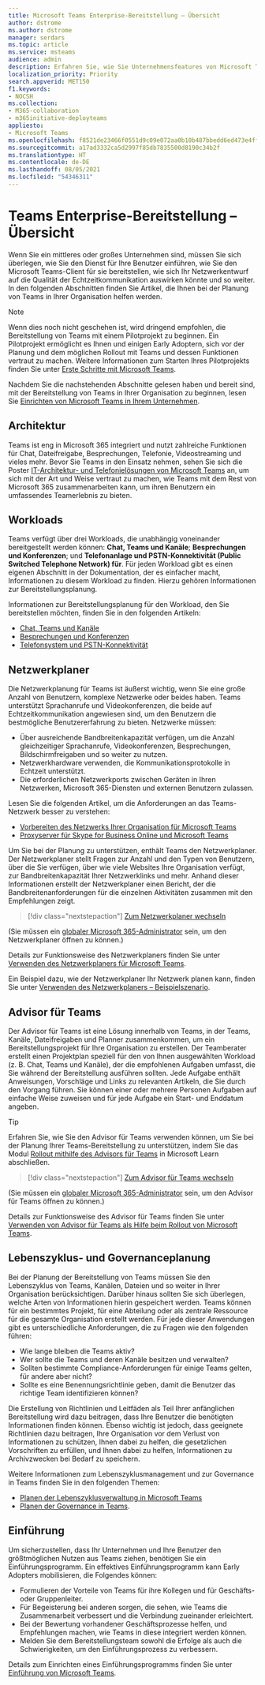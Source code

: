 ```yaml
---
title: Microsoft Teams Enterprise-Bereitstellung – Übersicht
author: dstrome
ms.author: dstrome
manager: serdars
ms.topic: article
ms.service: msteams
audience: admin
description: Erfahren Sie, wie Sie Unternehmensfeatures von Microsoft Teams bereitstellen.
localization_priority: Priority
search.appverid: MET150
f1.keywords:
- NOCSH
ms.collection:
- M365-collaboration
- m365initiative-deployteams
appliesto:
- Microsoft Teams
ms.openlocfilehash: f8521de23466f0551d9c09e072aa0b10b487bbedd6ed473e4ff2a9997f456d28
ms.sourcegitcommit: a17ad3332ca5d2997f85db7835500d8190c34b2f
ms.translationtype: HT
ms.contentlocale: de-DE
ms.lasthandoff: 08/05/2021
ms.locfileid: "54346311"
---
```

# <a name="teams-enterprise-deployment-overview"></a>Teams Enterprise-Bereitstellung – Übersicht

Wenn Sie ein mittleres oder großes Unternehmen sind, müssen Sie sich überlegen, wie Sie den Dienst für Ihre Benutzer einführen, wie Sie den Microsoft Teams-Client für sie bereitstellen, wie sich Ihr Netzwerkentwurf auf die Qualität der Echtzeitkommunikation auswirken könnte und so weiter. In den folgenden Abschnitten finden Sie Artikel, die Ihnen bei der Planung von Teams in Ihrer Organisation helfen werden.

> [!NOTE]
> Wenn dies noch nicht geschehen ist, wird dringend empfohlen, die Bereitstellung von Teams mit einem Pilotprojekt zu beginnen. Ein Pilotprojekt ermöglicht es Ihnen und einigen Early Adoptern, sich vor der Planung und dem möglichen Rollout mit Teams und dessen Funktionen vertraut zu machen. Weitere Informationen zum Starten Ihres Pilotprojekts finden Sie unter [Erste Schritte mit Microsoft Teams](get-started-with-teams-quick-start.md).

Nachdem Sie die nachstehenden Abschnitte gelesen haben und bereit sind, mit der Bereitstellung von Teams in Ihrer Organisation zu beginnen, lesen Sie [Einrichten von Microsoft Teams in Ihrem Unternehmen](deploy-enterprise-setup.md).

## <a name="architecture"></a>Architektur

Teams ist eng in Microsoft 365 integriert und nutzt zahlreiche Funktionen für Chat, Dateifreigabe, Besprechungen, Telefonie, Videostreaming und vieles mehr. Bevor Sie Teams in den Einsatz nehmen, sehen Sie sich die Poster [IT-Architektur- und Telefonielösungen von Microsoft Teams](teams-architecture-solutions-posters.md) an, um sich mit der Art und Weise vertraut zu machen, wie Teams mit dem Rest von Microsoft 365 zusammenarbeiten kann, um ihren Benutzern ein umfassendes Teamerlebnis zu bieten.

## <a name="workloads"></a>Workloads

Teams verfügt über drei Workloads, die unabhängig voneinander bereitgestellt werden können: **Chat, Teams und Kanäle**; **Besprechungen und Konferenzen**; und **Telefonanlage und PSTN-Konnektivität (Public Switched Telephone Network) für**. Für jeden Workload gibt es einen eigenen Abschnitt in der Dokumentation, der es einfacher macht, Informationen zu diesem Workload zu finden. Hierzu gehören Informationen zur Bereitstellungsplanung.

Informationen zur Bereitstellungsplanung für den Workload, den Sie bereitstellen möchten, finden Sie in den folgenden Artikeln:

- [Chat, Teams und Kanäle](deploy-chat-teams-channels-microsoft-teams-landing-page.md)
- [Besprechungen und Konferenzen](deploy-meetings-microsoft-teams-landing-page.md)
- [Telefonsystem und PSTN-Konnektivität](cloud-voice-landing-page.md)

## <a name="network-planner"></a>Netzwerkplaner

Die Netzwerkplanung für Teams ist äußerst wichtig, wenn Sie eine große Anzahl von Benutzern, komplexe Netzwerke oder beides haben. Teams unterstützt Sprachanrufe und Videokonferenzen, die beide auf Echtzeitkommunikation angewiesen sind, um den Benutzern die bestmögliche Benutzererfahrung zu bieten. Netzwerke müssen:

- Über ausreichende Bandbreitenkapazität verfügen, um die Anzahl gleichzeitiger Sprachanrufe, Videokonferenzen, Besprechungen, Bildschirmfreigaben und so weiter zu nutzen.
- Netzwerkhardware verwenden, die Kommunikationsprotokolle in Echtzeit unterstützt.
- Die erforderlichen Netzwerkports zwischen Geräten in Ihren Netzwerken, Microsoft 365-Diensten und externen Benutzern zulassen.

Lesen Sie die folgenden Artikel, um die Anforderungen an das Teams-Netzwerk besser zu verstehen:

- [Vorbereiten des Netzwerks Ihrer Organisation für Microsoft Teams](prepare-network.md)
- [Proxyserver für Skype for Business Online und Microsoft Teams](proxy-servers-for-skype-for-business-online.md)

Um Sie bei der Planung zu unterstützen, enthält Teams den Netzwerkplaner. Der Netzwerkplaner stellt Fragen zur Anzahl und den Typen von Benutzern, über die Sie verfügen, über wie viele Websites Ihre Organisation verfügt, zur Bandbreitenkapazität Ihrer Netzwerklinks und mehr. Anhand dieser Informationen erstellt der Netzwerkplaner einen Bericht, der die Bandbreitenanforderungen für die einzelnen Aktivitäten zusammen mit den Empfehlungen zeigt.

 > [!div class="nextstepaction"]
> [Zum Netzwerkplaner wechseln](https://admin.teams.microsoft.com/networkplanner/organization)

(Sie müssen ein [globaler Microsoft 365-Administrator](/microsoft-365/admin/add-users/about-admin-roles#commonly-used-microsoft-365-admin-center-roles) sein, um den Netzwerkplaner öffnen zu können.)

Details zur Funktionsweise des Netzwerkplaners finden Sie unter [Verwenden des Netzwerkplaners für Microsoft Teams](network-planner.md).

Ein Beispiel dazu, wie der Netzwerkplaner Ihr Netzwerk planen kann, finden Sie unter [Verwenden des Netzwerkplaners – Beispielszenario](tutorial-network-planner-example.yml).

## <a name="teams-advisor"></a>Advisor für Teams

Der Advisor für Teams ist eine Lösung innerhalb von Teams, in der Teams, Kanäle, Dateifreigaben und Planner zusammenkommen, um ein Bereitstellungsprojekt für Ihre Organisation zu erstellen. Der Teamberater erstellt einen Projektplan speziell für den von Ihnen ausgewählten Workload (z. B. Chat, Teams und Kanäle), der die empfohlenen Aufgaben umfasst, die Sie während der Bereitstellung ausführen sollten. Jede Aufgabe enthält Anweisungen, Vorschläge und Links zu relevanten Artikeln, die Sie durch den Vorgang führen. Sie können einer oder mehrere Personen Aufgaben auf einfache Weise zuweisen und für jede Aufgabe ein Start- und Enddatum angeben.

> [!TIP]
> Erfahren Sie, wie Sie den Advisor für Teams verwenden können, um Sie bei der Planung Ihrer Teams-Bereitstellung zu unterstützen, indem Sie das Modul [Rollout mithilfe des Advisors für Teams](/learn/modules/m365-teams-rollout-using-advisor/) in Microsoft Learn abschließen.

> [!div class="nextstepaction"]
> [Zum Advisor für Teams wechseln](https://admin.teams.microsoft.com/teams-deployment)

(Sie müssen ein [globaler Microsoft 365-Administrator](/microsoft-365/admin/add-users/about-admin-roles#commonly-used-microsoft-365-admin-center-roles) sein, um den Advisor für Teams öffnen zu können.)

Details zur Funktionsweise des Advisor für Teams finden Sie unter [Verwenden von Advisor für Teams als Hilfe beim Rollout von Microsoft Teams](use-advisor-teams-roll-out.md).

## <a name="lifecycle-and-governance-planning"></a>Lebenszyklus- und Governanceplanung

Bei der Planung der Bereitstellung von Teams müssen Sie den Lebenszyklus von Teams, Kanälen, Dateien und so weiter in Ihrer Organisation berücksichtigen. Darüber hinaus sollten Sie sich überlegen, welche Arten von Informationen hierin gespeichert werden. Teams können für ein bestimmtes Projekt, für eine Abteilung oder als zentrale Ressource für die gesamte Organisation erstellt werden. Für jede dieser Anwendungen gibt es unterschiedliche Anforderungen, die zu Fragen wie den folgenden führen:

- Wie lange bleiben die Teams aktiv?
- Wer sollte die Teams und deren Kanäle besitzen und verwalten?
- Sollten bestimmte Compliance-Anforderungen für einige Teams gelten, für andere aber nicht?
- Sollte es eine Benennungsrichtlinie geben, damit die Benutzer das richtige Team identifizieren können?

Die Erstellung von Richtlinien und Leitfäden als Teil Ihrer anfänglichen Bereitstellung wird dazu beitragen, dass Ihre Benutzer die benötigten Informationen finden können. Ebenso wichtig ist jedoch, dass geeignete Richtlinien dazu beitragen, Ihre Organisation vor dem Verlust von Informationen zu schützen, Ihnen dabei zu helfen, die gesetzlichen Vorschriften zu erfüllen, und Ihnen dabei zu helfen, Informationen zu Archivzwecken bei Bedarf zu speichern.

Weitere Informationen zum Lebenszyklusmanagement und zur Governance in Teams finden Sie in den folgenden Themen:

- [Planen der Lebenszyklusverwaltung in Microsoft Teams](plan-teams-lifecycle.md)
- [Planen der Governance in Teams](plan-teams-governance.md).

## <a name="adoption"></a>Einführung

Um sicherzustellen, dass Ihr Unternehmen und Ihre Benutzer den größtmöglichen Nutzen aus Teams ziehen, benötigen Sie ein Einführungsprogramm. Ein effektives Einführungsprogramm kann Early Adopters mobilisieren, die Folgendes können:

- Formulieren der Vorteile von Teams für ihre Kollegen und für Geschäfts- oder Gruppenleiter.
- Für Begeisterung bei anderen sorgen, die sehen, wie Teams die Zusammenarbeit verbessert und die Verbindung zueinander erleichtert.
- Bei der Bewertung vorhandener Geschäftsprozesse helfen, und Empfehlungen machen, wie Teams in diese integriert werden können.
- Melden Sie dem Bereitstellungsteam sowohl die Erfolge als auch die Schwierigkeiten, um den Einführungsprozess zu verbessern.

Details zum Einrichten eines Einführungsprogramms finden Sie unter [Einführung von Microsoft Teams](adopt-microsoft-teams-landing-page.md).